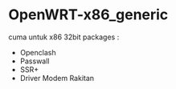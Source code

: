 # OpenWRT-x86_generic
cuma untuk x86 32bit
packages : 
- Openclash
- Passwall
- SSR+
- Driver Modem Rakitan
